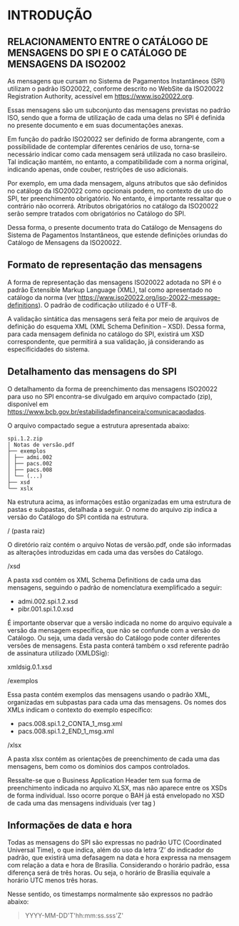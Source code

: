 # INTRODUÇÃO

## RELACIONAMENTO ENTRE O CATÁLOGO DE MENSAGENS DO SPI E O CATÁLOGO DE MENSAGENS DA ISO2002

As mensagens que cursam no Sistema de Pagamentos Instantâneos (SPI) utilizam o padrão 
ISO20022, conforme descrito no WebSite da ISO20022 Registration Authority, acessível em 
https://www.iso20022.org.

Essas mensagens são um subconjunto das mensagens previstas no padrão ISO, sendo que 
a forma de utilização de cada uma delas no SPI é definida no presente documento e em suas 
documentações anexas.

Em função do padrão ISO20022 ser definido de forma abrangente, com a possibilidade de 
contemplar diferentes cenários de uso, torna-se necessário indicar como cada mensagem será 
utilizada no caso brasileiro. Tal indicação mantém, no entanto, a compatibilidade com a norma 
original, indicando apenas, onde couber, restrições de uso adicionais.

Por exemplo, em uma dada mensagem, alguns atributos que são definidos no catálogo da 
ISO20022 como opcionais podem, no contexto de uso do SPI, ter preenchimento obrigatório. No 
entanto, é importante ressaltar que o contrário não ocorrerá. Atributos obrigatórios no catálogo da 
ISO20022 serão sempre tratados com obrigatórios no Catálogo do SPI.

Dessa forma, o presente documento trata do Catálogo de Mensagens do Sistema de 
Pagamentos Instantâneos, que estende definições oriundas do Catálogo de Mensagens da 
ISO20022.

## Formato de representação das mensagens

A forma de representação das mensagens ISO20022 adotada no SPI é o padrão Extensible 
Markup Language (XML), tal como apresentado no catálogo da norma (ver 
https://www.iso20022.org/iso-20022-message-definitions). O padrão de codificação utilizado é o 
UTF-8.

A validação sintática das mensagens será feita por meio de arquivos de definição do esquema 
XML (XML Schema Definition – XSD). Dessa forma, para cada mensagem definida no catálogo do 
SPI, existirá um XSD correspondente, que permitirá a sua validação, já considerando as 
especificidades do sistema.

## Detalhamento das mensagens do SPI

O detalhamento da forma de preenchimento das mensagens ISO20022 para uso no SPI 
encontra-se divulgado em arquivo compactado (zip), disponível em 
https://www.bcb.gov.br/estabilidadefinanceira/comunicacaodados.

O arquivo compactado segue a estrutura apresentada abaixo:

```
spi.1.2.zip
│ Notas de versão.pdf
├── exemplos
│ ├── admi.002
│ ├── pacs.002
│ ├── pacs.008
│ └── (...)
├── xsd
└── xslx
```


Na estrutura acima, as informações estão organizadas em uma estrutura de pastas e 
subpastas, detalhada a seguir. O nome do arquivo zip indica a versão do Catálogo do SPI contida 
na estrutura.

/ (pasta raiz)

O diretório raiz contém o arquivo Notas de versão.pdf, onde são informadas as alterações 
introduzidas em cada uma das versões do Catálogo.

/xsd

A pasta xsd contém os XML Schema Definitions de cada uma das mensagens, seguindo o 
padrão de nomenclatura exemplificado a seguir:

- admi.002.spi.1.2.xsd
- pibr.001.spi.1.0.xsd

É importante observar que a versão indicada no nome do arquivo equivale a versão da 
mensagem específica, que não se confunde com a versão do Catálogo. Ou seja, uma dada 
versão do Catálogo pode conter diferentes versões de mensagens.
Esta pasta conterá também o xsd referente padrão de assinatura utilizado (XMLDSig):

xmldsig.0.1.xsd

/exemplos 

Essa pasta contém exemplos das mensagens usando o padrão XML, organizadas em 
subpastas para cada uma das mensagens. Os nomes dos XMLs indicam o contexto do 
exemplo específico:

- pacs.008.spi.1.2_CONTA_1_msg.xml
- pacs.008.spi.1.2_END_1_msg.xml

/xlsx

A pasta xlsx contém as orientações de preenchimento de cada uma das mensagens, bem 
como os domínios dos campos controlados.

Ressalte-se que o Business Application Header tem sua forma de preenchimento indicada no 
arquivo XLSX, mas não aparece entre os XSDs de forma individual. Isso ocorre porque o BAH já 
está envelopado no XSD de cada uma das mensagens individuais (ver tag <AppHdr>)

## Informações de data e hora

Todas as mensagens do SPI são expressas no padrão UTC (Coordinated Universal Time), o 
que indica, além do uso da letra ‘Z’ do indicador do padrão, que existirá uma defasagem na data e 
hora expressa na mensagem com relação a data e hora de Brasília. Considerando o horário padrão, 
essa diferença será de três horas. Ou seja, o horário de Brasília equivale a horário UTC menos 
três horas.

Nesse sentido, os timestamps normalmente são expressos no padrão abaixo:

>YYYY-MM-DD'T'hh:mm:ss.sss'Z'




